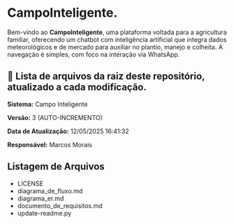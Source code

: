 # CampoInteligente.

Bem-vindo ao **CampoInteligente**, uma plataforma voltada para a agricultura familiar, oferecendo um chatbot com inteligência artificial que integra dados meteorológicos e de mercado para auxiliar no plantio, manejo e colheita. A navegação é simples, com foco na interação via WhatsApp.

## 📄 Lista de arquivos da raiz deste repositório, atualizado a cada modificação.

**Sistema:** Campo Inteligente

**Versão:** 3 (AUTO-INCREMENTO)

**Data de Atualização:** 12/05/2025 16:41:32

**Responsável:** Marcos Morais

## Listagem de Arquivos

- LICENSE
- diagrama_de_fluxo.md
- diagrama_er.md
- documento_de_requisitos.md
- update-readme.py
